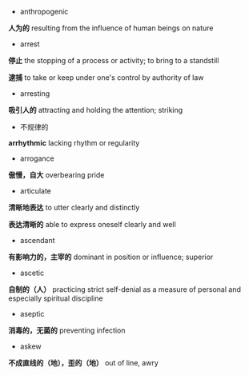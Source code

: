 - anthropogenic

**人为的** resulting from the influence of human beings on nature

- arrest

**停止** the stopping of a process or activity; to bring to a standstill

**逮捕** to take or keep under one's control by authority of law

- arresting

**吸引人的** attracting and holding the attention; striking

-  不规律的

**arrhythmic** lacking rhythm or regularity

- arrogance

**傲慢，自大** overbearing pride

- articulate

**清晰地表达** to utter clearly and distinctly

**表达清晰的** able to express oneself clearly and well

- ascendant

**有影响力的，主宰的** dominant in position or influence; superior

- ascetic

**自制的（人）** practicing strict self-denial as a measure of personal and especially spiritual discipline

- aseptic

**消毒的，无菌的** preventing infection

- askew

**不成直线的（地），歪的（地）** out of line, awry